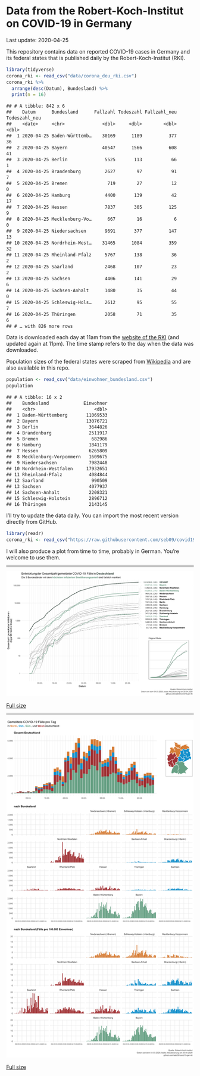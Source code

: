 Data from the Robert-Koch-Institut on COVID-19 in Germany
================
Last update: 2020-04-25

This repository contains data on reported COVID-19 cases in Germany and
its federal states that is published daily by the Robert-Koch-Institut
(RKI).

``` r
library(tidyverse)
corona_rki <- read_csv("data/corona_deu_rki.csv")
corona_rki %>% 
  arrange(desc(Datum), Bundesland) %>% 
  print(n = 16)
```

    ## # A tibble: 842 x 6
    ##    Datum      Bundesland      Fallzahl Todeszahl Fallzahl_neu Todeszahl_neu
    ##    <date>     <chr>              <dbl>     <dbl>        <dbl>         <dbl>
    ##  1 2020-04-25 Baden-Württemb…    30169      1189          377            36
    ##  2 2020-04-25 Bayern             40547      1566          608            41
    ##  3 2020-04-25 Berlin              5525       113           66             1
    ##  4 2020-04-25 Brandenburg         2627        97           91             7
    ##  5 2020-04-25 Bremen               719        27           12             0
    ##  6 2020-04-25 Hamburg             4400       139           42            17
    ##  7 2020-04-25 Hessen              7837       305          125             9
    ##  8 2020-04-25 Mecklenburg-Vo…      667        16            6             0
    ##  9 2020-04-25 Niedersachsen       9691       377          147            13
    ## 10 2020-04-25 Nordrhein-West…    31465      1084          359            32
    ## 11 2020-04-25 Rheinland-Pfalz     5767       138           36             2
    ## 12 2020-04-25 Saarland            2468       107           23             2
    ## 13 2020-04-25 Sachsen             4406       141           29             6
    ## 14 2020-04-25 Sachsen-Anhalt      1480        35           44             0
    ## 15 2020-04-25 Schleswig-Hols…     2612        95           55             7
    ## 16 2020-04-25 Thüringen           2058        71           35             6
    ## # … with 826 more rows

Data is downloaded each day at 11am from the [website of the
RKI](https://www.rki.de/DE/Content/InfAZ/N/Neuartiges_Coronavirus/Fallzahlen.html)
(and updated again at 11pm). The time stamp refers to the day when the
data was downloaded.

Population sizes of the federal states were scraped from
[Wikipedia](https://de.wikipedia.org/wiki/Liste_der_deutschen_Bundesl%C3%A4nder_nach_Bev%C3%B6lkerung)
and are also available in this repo.

``` r
population <- read_csv("data/einwohner_bundesland.csv")
population
```

    ## # A tibble: 16 x 2
    ##    Bundesland             Einwohner
    ##    <chr>                      <dbl>
    ##  1 Baden-Württemberg       11069533
    ##  2 Bayern                  13076721
    ##  3 Berlin                   3644826
    ##  4 Brandenburg              2511917
    ##  5 Bremen                    682986
    ##  6 Hamburg                  1841179
    ##  7 Hessen                   6265809
    ##  8 Mecklenburg-Vorpommern   1609675
    ##  9 Niedersachsen            7982448
    ## 10 Nordrhein-Westfalen     17932651
    ## 11 Rheinland-Pfalz          4084844
    ## 12 Saarland                  990509
    ## 13 Sachsen                  4077937
    ## 14 Sachsen-Anhalt           2208321
    ## 15 Schleswig-Holstein       2896712
    ## 16 Thüringen                2143145

I’ll try to update the data daily. You can import the most recent
version directly from GitHub.

``` r
library(readr)
corona_rki <- read_csv("https://raw.githubusercontent.com/seb09/covid19-ger-rki/master/data/corona_deu_rki.csv")
```

I will also produce a plot from time to time, probably in German. You’re
welcome to use them.

-----

<img src="plots/covid19-deu-rki-entwicklung.png">

[Full
size](https://github.com/seb09/covid19-ger-rki/raw/master/plots/covid19-deu-rki-entwicklung.png)

-----

<img src="plots/covid19-deu-rki-faelle-pro-tag.png">

[Full
size](https://github.com/seb09/covid19-ger-rki/raw/master/plots/covid19-deu-rki-faelle-pro-tag.png)
